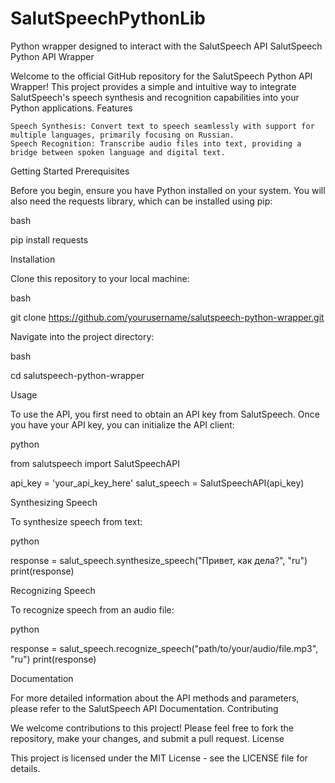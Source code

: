 # SalutSpeechPythonLib
Python wrapper designed to interact with the SalutSpeech API
SalutSpeech Python API Wrapper

Welcome to the official GitHub repository for the SalutSpeech Python API Wrapper! This project provides a simple and intuitive way to integrate SalutSpeech's speech synthesis and recognition capabilities into your Python applications.
Features

    Speech Synthesis: Convert text to speech seamlessly with support for multiple languages, primarily focusing on Russian.
    Speech Recognition: Transcribe audio files into text, providing a bridge between spoken language and digital text.

Getting Started
Prerequisites

Before you begin, ensure you have Python installed on your system. You will also need the requests library, which can be installed using pip:

bash

pip install requests

Installation

Clone this repository to your local machine:

bash

git clone https://github.com/yourusername/salutspeech-python-wrapper.git

Navigate into the project directory:

bash

cd salutspeech-python-wrapper

Usage

To use the API, you first need to obtain an API key from SalutSpeech. Once you have your API key, you can initialize the API client:

python

from salutspeech import SalutSpeechAPI

api_key = 'your_api_key_here'
salut_speech = SalutSpeechAPI(api_key)

Synthesizing Speech

To synthesize speech from text:

python

response = salut_speech.synthesize_speech("Привет, как дела?", "ru")
print(response)

Recognizing Speech

To recognize speech from an audio file:

python

response = salut_speech.recognize_speech("path/to/your/audio/file.mp3", "ru")
print(response)

Documentation

For more detailed information about the API methods and parameters, please refer to the SalutSpeech API Documentation.
Contributing

We welcome contributions to this project! Please feel free to fork the repository, make your changes, and submit a pull request.
License

This project is licensed under the MIT License - see the LICENSE file for details.
